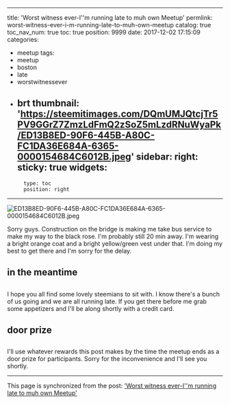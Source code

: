 
---
title: 'Worst witness ever-I''m running late to muh own Meetup'
permlink: worst-witness-ever-i-m-running-late-to-muh-own-meetup
catalog: true
toc_nav_num: true
toc: true
position: 9999
date: 2017-12-02 17:15:09
categories:
- meetup
tags:
- meetup
- boston
- late
- worstwitnessever
- brt
thumbnail: 'https://steemitimages.com/DQmUMJQtcjTr5PV9GGrZ7ZmzLdFmQ2zSoZ5mLzdRNuWyaPk/ED13B8ED-90F6-445B-A80C-FC1DA36E684A-6365-0000154684C6012B.jpeg'
sidebar:
    right:
        sticky: true
widgets:
    -
        type: toc
        position: right
---


![ED13B8ED-90F6-445B-A80C-FC1DA36E684A-6365-0000154684C6012B.jpeg](https://steemitimages.com/DQmUMJQtcjTr5PV9GGrZ7ZmzLdFmQ2zSoZ5mLzdRNuWyaPk/ED13B8ED-90F6-445B-A80C-FC1DA36E684A-6365-0000154684C6012B.jpeg)

Sorry guys.  Construction on the bridge is making me take bus service to make my way to the black rose.  I'm probably still 20 min away.  I'm wearing a bright orange coat and a bright yellow/green vest under that.  I'm doing my best to get there and I'm sorry for the delay.

## in the meantime <h2>

I hope you all find some lovely steemians to sit with.  I know there's a bunch of us going and we are all running late.  If you get there before me grab some appetizers and I'll be along shortly with a credit card.

## door prize <h2>

I'll use whatever rewards this post makes by the time the meetup ends as a door prize for participants.  Sorry for the inconvenience and I'll see you shortly.

- - -

This page is synchronized from the post: ['Worst witness ever-I''m running late to muh own Meetup'](https://steemit.com/@aggroed/worst-witness-ever-i-m-running-late-to-muh-own-meetup)
